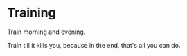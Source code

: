 # Training

Train morning and evening.&#x20;

Train till it kills you, because in the end, that's all you can do.
